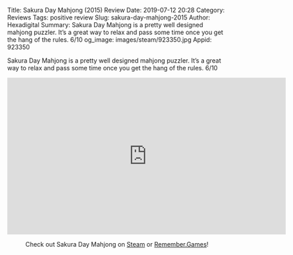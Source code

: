 Title: Sakura Day Mahjong (2015) Review
Date: 2019-07-12 20:28
Category: Reviews
Tags: positive review
Slug: sakura-day-mahjong-2015
Author: Hexadigital
Summary: Sakura Day Mahjong is a pretty well designed mahjong puzzler. It’s a great way to relax and pass some time once you get the hang of the rules. 6/10
og_image: images/steam/923350.jpg
Appid: 923350

Sakura Day Mahjong is a pretty well designed mahjong puzzler. It’s a great way to relax and pass some time once you get the hang of the rules. 6/10

<center><iframe src="https://www.youtube.com/embed/uz7gr9Gf4_0?feature=oembed" allow="accelerometer; autoplay; encrypted-media; gyroscope; picture-in-picture" width="640" height="360" frameborder="0"></iframe>

Check out Sakura Day Mahjong on [Steam](https://store.steampowered.com/app/923350/?curator_clanid=34633900) or [Remember.Games](https://remember.games/game/2638/)!</center>
